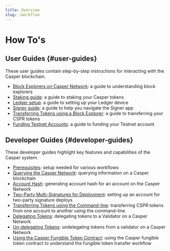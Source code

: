 ```yaml
---
title: Overview
slug: /workflow
---
```


# How To's

## User Guides {#user-guides}

These user guides contain step-by-step instructions for interacting with the Casper blockchain.

-   [Block Explorers on Casper Network](block-explorer.md): a guide to understanding block explorers
-   [Staking guide](staking.md): a guide to staking your Casper tokens
-   [Ledger setup](ledger-setup.md): a guide to setting up your Ledger device
-   [Signer guide](signer-guide.md): a guide to help you navigate the Signer app
-   [Transferring Tokens using a Block Explorer](token-transfer.md): a guide to transferring your CSPR tokens 
-   [Funding Testnet Accounts](testnet-faucet.md): a guide to funding your Testnet account

## Developer Guides {#developer-guides}

These developer guides highlight key features and capabilities of the Casper system.

-   [Prerequisites](setup.md): setup needed for various workflows
-   [Querying the Casper Network](querying.md): querying information on a Casper blockchain
-   [Account Hash](account-hash.md): generating account hash for an account on the Casper Network
-   [Two-Party Multi-Signatures for Deployment](two-party-multi-sig.md): setting up an account for two-party signature deploys
-   [Transferring Tokens using the Command-line](transfers.md): transferring CSPR tokens from one account to another using the command-line
-   [Delegating Tokens](delegate.md): delegating tokens to a Validator on a Casper Network
-   [Un-delegating Tokens](undelegate.md): undelegating tokens from a validator on a Casper Network
-   [Using the Casper Fungible Token Contract](https://github.com/casper-network/erc20-guide-extraction/): using the Casper fungible token contract to understand the fungible token transfer workflow


